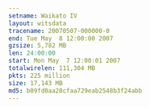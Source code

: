 ```yaml
---
setname: Waikato IV
layout: witsdata
tracename: 20070507-000000-0
end: Tue May  8 12:00:00 2007
gzsize: 5,782 MB
len: 24:00:00
start: Mon May  7 12:00:01 2007
totalwirelen: 111,304 MB
pkts: 225 million
size: 17,143 MB
md5: b09fd0aa28cfaa729eab2548b3f24abb
---
```

